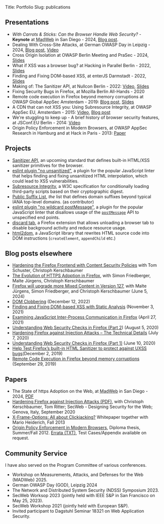 Title: Portfolio
Slug: publications

<!-- chronologically descending order. add on top -->

## Presentations

* *With Carrots & Sticks: Can the Browser Handle Web Security?* - **Keynote** at <abbr title="Measurements, Attacks, and Defenses for the Web">MadWeb</abbr> in San Diego - 2024, [Blog post](madweb-keynote-2025.html).
* Dealing With Cross-Site Attacks, at German OWASP Day in Leipzig - 2024,
[Blog post](/modern-solutions-xsleaks.html), [Video](https://media.ccc.de/v/god2024-56286-modern-solutions-against-c)
* Cross Origin Isolation at OWASP Berlin Meeting and PraSec - 2024,
[Slides](/publications/cross_origin_isolation_2024.pdf)
* What if XSS was a browser bug? at Hacking in Parallel Berlin - 2022,
[Slides](/publications/what_if_xss_was_a_browser_bug_hip_berlin_2022.pdf)
* Finding and Fixing DOM-based XSS, at enterJS Darmstadt - 2022,
[Slides](/publications/enterjs_finding_fixing_domxss_static_analysis_2022.pdf)
* Making of: The Sanitizer API, at Nullcon Berlin - 2022: [Video](https://www.youtube.com/watch?v=-f4JP3nwkDo),
[Slides](/publications/making_of_sanitizer_api_nullcon_2022.pdf)
* Fixing Security Bugs in Firefox, at Mozilla Berlin All-Hands - 2020
* Remote code execution in Firefox beyond memory corruptions
at OWASP Global AppSec Amsterdam - 2019: [Blog post](https://frederikbraun.de/firefox-ui-xss-leading-to-rce.html),
[Slides](/publications/owasp_appsec_ams_2019_rce_in_firefox_uxss.pdf)
* A CDN that can not XSS you: Using Subresource Integrity,
at OWASP AppSec EU, Amsterdam - 2015: [Video](https://www.youtube.com/watch?v=K8ws8qxBJqg), [Blog post](https://frederikbraun.de/using-subresource-integrity.html)
* We're stuggling to keep up - A brief history of browser security
features, at JSConf.EU Berlin - 2014: [Video](https://www.youtube.com/watch?v=mj-U9FlbAl0)
* Origin Policy Enforcement in Modern Browsers, at OWASP AppSec Research
in Hamburg and at Hack in Paris - 2013: [Paper](/publications/thesis/Thesis-Origin_Policy_Enforcement_in_Modern_Browsers.pdf)

## Projects

* [Sanitizer API](https://github.com/WICG/sanitizer-api), an upcoming standard
that defines built-in HTML/XSS sanitizer primitives for the browser.
* [eslint plugin "no unsanitized"](https://github.com/mozilla/eslint-plugin-no-unsanitized),
a plugin for the popular JavaScript linter that helps finding and fixing
unsanitized HTML interpolation, which could lead to XSS vulnerabilities.
* [Subresource Integrity](https://www.w3.org/TR/SRI/), a W3C specification for
conditionally loading third-party scripts based on their cryptographic digest.
* [Public Suffix List](https://github.com/publicsuffix/list), *the* list that
defines domain suffixes beyond typical IANA top-level domains. (as contributor)
* [eslint plugin "no wildcard postMessage"](https://github.com/mozfreddyb/eslint-plugin-no-wildcard-postmessage),
a plugin for the popular JavaScript linter that disallows usage of the [`postMessage`](https://developer.mozilla.org/en-US/docs/Web/API/Window/postMessage)
API to unspecified end points.
* [discard tab](https://github.com/freddyb/webext-discard-tab), a Firefox
extension that allows unloading a browser tab to disable background activity
and reduce resource usage.
* [html2dom](https://github.com/freddyb/html2dom), a JavaScript library that
rewrites HTML source code into DOM instructions (`createElement`, `appendChild` etc.)

## Blog posts elsewhere

* [Hardening the Firefox Frontend with Content Security Policies](https://attackanddefense.dev/2025/04/09/hardening-the-firefox-frontend-with-content-security-policies.html) with Tom Schuster, Christoph Kerschbaumer
* [The Evolution of HTTPS Adoption in Firefox](https://attackanddefense.dev/2025/03/31/https-first-in-firefox-136.html), with Simon Friedberger, Malte Jürgens, Christoph Kerschbaumer
* [Firefox will upgrade more Mixed Content in Version 127](https://blog.mozilla.org/security/2024/06/05/firefox-will-upgrade-more-mixed-content-in-version-127/), with Malte Jürgens, Simon Friedberger, and Christoph Kerschbaumer (June 5, 2024)
* [DOM Clobbering](https://www.htmhell.dev/adventcalendar/2022/12/) (December 12, 2022)
* [Finding and Fixing DOM-based XSS with Static Analysis](https://blog.mozilla.org/attack-and-defense/2021/11/03/finding-and-fixing-dom-based-xss-with-static-analysis/) (November 3, 2021)
* [Examining JavaScript Inter-Process Communication in Firefox](https://blog.mozilla.org/attack-and-defense/2021/04/27/examining-javascript-inter-process-communication-in-firefox/) (April 27, 2021)
* [Understanding Web Security Checks in Firefox (Part 2](https://blog.mozilla.org/attack-and-defense/2020/08/05/understanding-web-security-checks-in-firefox-part-2/)) (August 5, 2020)
* [Hardening Firefox against Injection Attacks – The Technical Details](https://blog.mozilla.org/attack-and-defense/2020/07/07/hardening-firefox-against-injection-attacks-the-technical-details/) (July 7, 2020)
* [Understanding Web Security Checks in Firefox (Part 1)](https://blog.mozilla.org/attack-and-defense/2020/06/10/understanding-web-security-checks-in-firefox-part-1/) (June 10, 2020)
* [Help Test Firefox’s built-in HTML Sanitizer to protect against UXSS bugs](https://blog.mozilla.org/attack-and-defense/2019/12/02/help-test-firefoxs-built-in-html-sanitizer-to-protect-against-uxss-bugs/)(December 2, 2019)
* [Remote Code Execution in Firefox beyond memory corruptions](https://blog.mozilla.org/attack-and-defense/2019/09/29/remote-code-execution-in-firefox-beyond-memory-corruptions/) (September 29, 2019)

## Papers

* The State of https Adoption on the Web, at <abbr title="Measurements, Attacks, and Defenses for the Web">MadWeb</abbr> in San Diego - 2024, [PDF](https://research.mozilla.org/files/2025/03/the_state_of_https_adoption_on_the_web.pdf)
* [Hardening Firefox against Injection Attacks (PDF)](/publications/hardening_paper.pdf), with Christoph Kerschbaumer, Tom Ritter; SecWeb - Designing Security for the Web; Genova, Italy, September 2020
* [X-Frame-Options: All about Clickjacking?](/xfo-clickjacking.pdf)
Whitepaper together with Mario Heiderich, Fall 2013
* [Origin Policy Enforcement in Modern Browsers](/publications/thesis/Thesis-Origin_Policy_Enforcement_in_Modern_Browsers.pdf),
Diploma thesis, Summer/Fall 2012.
[Errata (TXT)](/publications/thesis/errata.txt), Test Cases/Appendix available on request.

## Community Service

I have also served on the Program Committee of various conferences.

* Workshop on Measurements, Attacks, and Defenses for the Web (MADWeb) 2025.
* German OWASP Day (GOD), Leipzig 2024
* The Network and Distributed System Security (NDSS) Symposium 2023.
* SecWeb Worksop 2023 (jointly held with IEEE S&P in San Francisco on May 25, 2023).
* SecWeb Workshop 2021 (jointly held with European S&P).
* Invited participant to Dagstuhl Seminar 18321 on Web Application Security.
